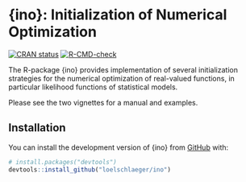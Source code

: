 
<!-- README.md is generated from README.Rmd. Please edit that file -->

# {ino}: Initialization of Numerical Optimization

<!-- badges: start -->

[![CRAN
status](https://www.r-pkg.org/badges/version/ino)](https://CRAN.R-project.org/package=ino)
[![R-CMD-check](https://github.com/loelschlaeger/ino/workflows/R-CMD-check/badge.svg)](https://github.com/loelschlaeger/ino/actions)
<!-- badges: end -->

The R-package {ino} provides implementation of several initialization
strategies for the numerical optimization of real-valued functions, in
particular likelihood functions of statistical models.

Please see the two vignettes for a manual and examples.

## Installation

You can install the development version of {ino} from
[GitHub](https://github.com/) with:

``` r
# install.packages("devtools")
devtools::install_github("loelschlaeger/ino")
```
